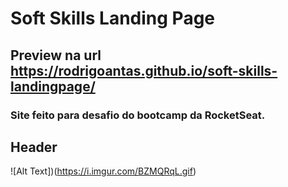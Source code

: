 # Soft Skills Landing Page
## Preview na url https://rodrigoantas.github.io/soft-skills-landingpage/
### Site feito para desafio do bootcamp da RocketSeat.

## Header
![Alt Text])(https://i.imgur.com/BZMQRqL.gif)

